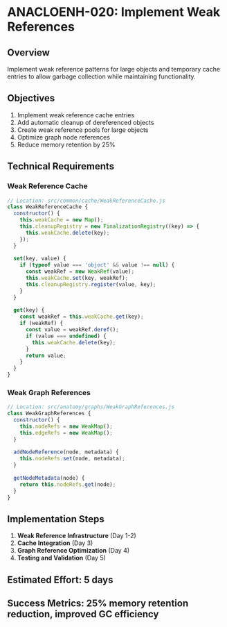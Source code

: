 # ANACLOENH-020: Implement Weak References

## Overview
Implement weak reference patterns for large objects and temporary cache entries to allow garbage collection while maintaining functionality.

## Objectives
1. Implement weak reference cache entries
2. Add automatic cleanup of dereferenced objects
3. Create weak reference pools for large objects
4. Optimize graph node references
5. Reduce memory retention by 25%

## Technical Requirements

### Weak Reference Cache
```javascript
// Location: src/common/cache/WeakReferenceCache.js
class WeakReferenceCache {
  constructor() {
    this.weakCache = new Map();
    this.cleanupRegistry = new FinalizationRegistry((key) => {
      this.weakCache.delete(key);
    });
  }
  
  set(key, value) {
    if (typeof value === 'object' && value !== null) {
      const weakRef = new WeakRef(value);
      this.weakCache.set(key, weakRef);
      this.cleanupRegistry.register(value, key);
    }
  }
  
  get(key) {
    const weakRef = this.weakCache.get(key);
    if (weakRef) {
      const value = weakRef.deref();
      if (value === undefined) {
        this.weakCache.delete(key);
      }
      return value;
    }
  }
}
```

### Weak Graph References
```javascript
// Location: src/anatomy/graphs/WeakGraphReferences.js
class WeakGraphReferences {
  constructor() {
    this.nodeRefs = new WeakMap();
    this.edgeRefs = new WeakMap();
  }
  
  addNodeReference(node, metadata) {
    this.nodeRefs.set(node, metadata);
  }
  
  getNodeMetadata(node) {
    return this.nodeRefs.get(node);
  }
}
```

## Implementation Steps
1. **Weak Reference Infrastructure** (Day 1-2)
2. **Cache Integration** (Day 3)
3. **Graph Reference Optimization** (Day 4)
4. **Testing and Validation** (Day 5)

## Estimated Effort: 5 days
## Success Metrics: 25% memory retention reduction, improved GC efficiency